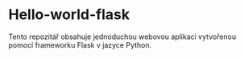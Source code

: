 # Hello-world-flask
Tento repozitář obsahuje jednoduchou webovou aplikaci vytvořenou pomocí frameworku Flask v jazyce Python.
